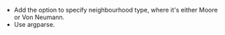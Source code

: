 - Add the option to specify neighbourhood type, where it's either Moore or Von Neumann.
- Use argparse.
